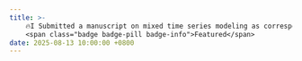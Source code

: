 ```yaml
---
title: >-
    🔥I Submitted a manuscript on mixed time series modeling as corresponding and co-first author, currently under peer review
    <span class="badge badge-pill badge-info">Featured</span>
date: 2025-08-13 10:00:00 +0800
---
```

